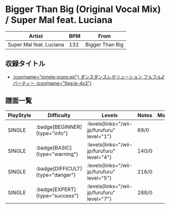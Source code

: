 # Bigger Than Big (Original Vocal Mix) / Super Mal feat. Luciana

|Artist|BPM|From|
|------|---|----|
|Super Mal feat. Luciana|132|Bigger Than Big|

## 収録タイトル

- [:icon{name="simple-icons:wii"} ダンスダンスレボリューション フルフル♪パーティー :icon{name="flag:jp-4x3"}](/wii-jp/furufuru)

## 譜面一覧

|PlayStyle|Difficulty|Levels|Notes|Movie|
|---------|----------|------|-----|-----|
|SINGLE| :badge[BEGINNER]{type="info"}| :levels{links="/wii-jp/furufuru" level="1"}|69/0||
|SINGLE| :badge[BASIC]{type="warning"}| :levels{links="/wii-jp/furufuru" level="4"}|140/0||
|SINGLE| :badge[DIFFICULT]{type="danger"}| :levels{links="/wii-jp/furufuru" level="5"}|216/0||
|SINGLE| :badge[EXPERT]{type="success"}| :levels{links="/wii-jp/furufuru" level="7"}|288/0||
